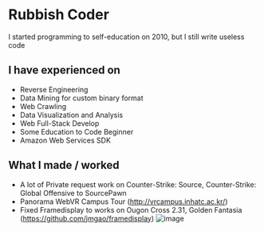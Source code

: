 
# Rubbish Coder

I started programming to self-education on 2010, but I still write useless code

## I have experienced on
- Reverse Engineering
- Data Mining for custom binary format
- Web Crawling
- Data Visualization and Analysis
- Web Full-Stack Develop
- Some Education to Code Beginner
- Amazon Web Services SDK

## What I made / worked
- A lot of Private request work on Counter-Strike: Source, Counter-Strike: Global Offensive to SourcePawn
- Panorama WebVR Campus Tour (http://vrcampus.inhatc.ac.kr/)
- Fixed Framedisplay to works on Ougon Cross 2.31, Golden Fantasia (https://github.com/jmgao/framedisplay)
![image](https://user-images.githubusercontent.com/19303143/100659955-b5034980-3394-11eb-93fb-122afbd1acac.png)
